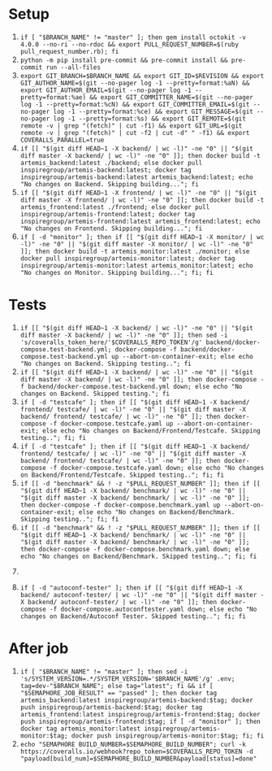 # Setup
1. ```if [ "$BRANCH_NAME" != "master" ]; then gem install octokit -v 4.0.0 --no-ri --no-rdoc && export PULL_REQUEST_NUMBER=$(ruby pull_request_number.rb); fi```
2. ```python -m pip install pre-commit && pre-commit install && pre-commit run --all-files```
3. ```export GIT_BRANCH=$BRANCH_NAME && export GIT_ID=$REVISION && export GIT_AUTHOR_NAME=$(git --no-pager log -1 --pretty=format:%aN) && export GIT_AUTHOR_EMAIL=$(git --no-pager log -1 --pretty=format:%ae) && export GIT_COMMITTER_NAME=$(git --no-pager log -1 --pretty=format:%cN) && export GIT_COMMITTER_EMAIL=$(git --no-pager log -1 --pretty=format:%ce) && export GIT_MESSAGE=$(git --no-pager log -1 --pretty=format:%s) && export GIT_REMOTE=$(git remote -v | grep "(fetch)" | cut -f1) && export GIT_URL=$(git remote -v | grep "(fetch)" | cut -f2 | cut -d" " -f1) && export COVERALLS_PARALLEL=true```
4. ```if [[ "$(git diff HEAD~1 -X backend/ | wc -l)" -ne "0" || "$(git diff master -X backend/ | wc -l)" -ne "0" ]]; then docker build -t artemis_backend:latest ./backend; else docker pull inspiregroup/artemis-backend:latest; docker tag inspiregroup/artemis-backend:latest artemis_backend:latest; echo "No changes on Backend. Skipping building..."; fi```
5. ```if [[ "$(git diff HEAD~1 -X frontend/ | wc -l)" -ne "0" || "$(git diff master -X frontend/ | wc -l)" -ne "0" ]]; then docker build -t artemis_frontend:latest ./frontend; else docker pull inspiregroup/artemis-frontend:latest; docker tag inspiregroup/artemis-frontend:latest artemis_frontend:latest; echo "No changes on Frontend. Skipping building..."; fi```
6. ```if [ -d "monitor" ]; then if [[ "$(git diff HEAD~1 -X monitor/ | wc -l)" -ne "0" || "$(git diff master -X monitor/ | wc -l)" -ne "0" ]]; then docker build -t artemis_monitor:latest ./monitor; else docker pull inspiregroup/artemis-monitor:latest; docker tag inspiregroup/artemis-monitor:latest artemis_monitor:latest; echo "No changes on Monitor. Skipping building..."; fi; fi```

# Tests
1. ```if [[ "$(git diff HEAD~1 -X backend/ | wc -l)" -ne "0" || "$(git diff master -X backend/ | wc -l)" -ne "0" ]]; then sed -i 's/coveralls_token_here/'$COVERALLS_REPO_TOKEN'/g' backend/docker-compose.test-backend.yml; docker-compose -f backend/docker-compose.test-backend.yml up --abort-on-container-exit; else echo "No changes on Backend. Skipping testing.."; fi```
2. ```if [[ "$(git diff HEAD~1 -X backend/ | wc -l)" -ne "0" || "$(git diff master -X backend/ | wc -l)" -ne "0" ]]; then docker-compose -f backend/docker-compose.test-backend.yml down; else echo "No changes on Backend. Skipped testing."; fi```
3. ```if [ -d "testcafe" ]; then if [[ "$(git diff HEAD~1 -X backend/ frontend/ testcafe/ | wc -l)" -ne "0" || "$(git diff master -X backend/ frontend/ testcafe/ | wc -l)" -ne "0" ]]; then docker-compose -f docker-compose.testcafe.yaml up --abort-on-container-exit; else echo "No changes on Backend/Frontend/Testcafe. Skipping testing.."; fi; fi```
4. ```if [ -d "testcafe" ]; then if [[ "$(git diff HEAD~1 -X backend/ frontend/ testcafe/ | wc -l)" -ne "0" || "$(git diff master -X backend/ frontend/ testcafe/ | wc -l)" -ne "0" ]]; then docker-compose -f docker-compose.testcafe.yaml down; else echo "No changes on Backend/Frontend/Testcafe. Skipped testing.."; fi; fi```
5. ```if [[ -d "benchmark" && ! -z "$PULL_REQUEST_NUMBER" ]]; then if [[ "$(git diff HEAD~1 -X backend/ benchmark/ | wc -l)" -ne "0" || "$(git diff master -X backend/ benchmark/ | wc -l)" -ne "0" ]]; then docker-compose -f docker-compose.benchmark.yaml up --abort-on-container-exit; else echo "No changes on Backend/Benchmark. Skipping testing.."; fi; fi```
6. ```if [[ -d "benchmark" && ! -z "$PULL_REQUEST_NUMBER" ]]; then if [[ "$(git diff HEAD~1 -X backend/ benchmark/ | wc -l)" -ne "0" || "$(git diff master -X backend/ benchmark/ | wc -l)" -ne "0" ]]; then docker-compose -f docker-compose.benchmark.yaml down; else echo "No changes on Backend/Benchmark. Skipped testing.."; fi; fi```
7. ```if [ -d "autoconf-tester" ]; then if [[ "$(git diff HEAD~1 -X backend/ autoconf-tester/ | wc -l)" -ne "0" || "$(git diff master -X backend/ autoconf-tester/ | wc -l)" -ne "0" ]]; then sed -i 's/coveralls_token_here/'$COVERALLS_REPO_TOKEN'/g' docker-compose.autoconftester.yaml; docker-compose -f docker-compose.autoconftester.yaml up --abort-on-container-exit; else echo "No changes on Backend/Autoconf Tester. Skipping testing.."; fi; fi
8. ```if [ -d "autoconf-tester" ]; then if [[ "$(git diff HEAD~1 -X backend/ autoconf-tester/ | wc -l)" -ne "0" || "$(git diff master -X backend/ autoconf-tester/ | wc -l)" -ne "0" ]]; then docker-compose -f docker-compose.autoconftester.yaml down; else echo "No changes on Backend/Autoconf Tester. Skipped testing.."; fi; fi```

# After job
1. ```if [ "$BRANCH_NAME" != "master" ]; then sed -i 's/SYSTEM_VERSION=.*/SYSTEM_VERSION='$BRANCH_NAME'/g' .env; tag=dev-"$BRANCH_NAME"; else tag="latest"; fi && if [ "$SEMAPHORE_JOB_RESULT" == "passed" ]; then docker tag artemis_backend:latest inspiregroup/artemis-backend:$tag; docker push inspiregroup/artemis-backend:$tag; docker tag artemis_frontend:latest inspiregroup/artemis-frontend:$tag; docker push inspiregroup/artemis-frontend:$tag; if [ -d "monitor" ]; then docker tag artemis_monitor:latest inspiregroup/artemis-monitor:$tag; docker push inspiregroup/artemis-monitor:$tag; fi; fi```
2. ```echo "SEMAPHORE BUILD_NUMBER=$SEMAPHORE_BUILD_NUMBER"; curl -k https://coveralls.io/webhook?repo_token=$COVERALLS_REPO_TOKEN -d "payload[build_num]=$SEMAPHORE_BUILD_NUMBER&payload[status]=done"```
